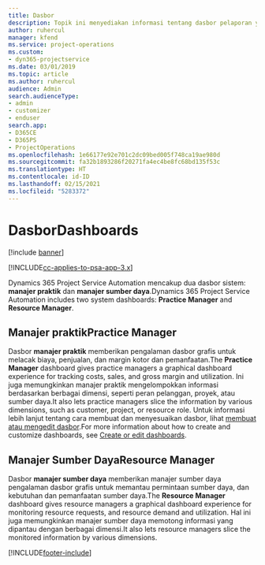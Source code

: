 ```yaml
---
title: Dasbor
description: Topik ini menyediakan informasi tentang dasbor pelaporan yang disertakan di Dynamics 365 Project Service Automation.
author: ruhercul
manager: kfend
ms.service: project-operations
ms.custom:
- dyn365-projectservice
ms.date: 03/01/2019
ms.topic: article
ms.author: ruhercul
audience: Admin
search.audienceType:
- admin
- customizer
- enduser
search.app:
- D365CE
- D365PS
- ProjectOperations
ms.openlocfilehash: 1e66177e92e701c2dc09bed005f748ca19ae980d
ms.sourcegitcommit: fa32b1893286f20271fa4ec4be8fc68bd135f53c
ms.translationtype: HT
ms.contentlocale: id-ID
ms.lasthandoff: 02/15/2021
ms.locfileid: "5283372"
---
```

# <a name="dashboards"></a><span data-ttu-id="4035b-103">Dasbor</span><span class="sxs-lookup"><span data-stu-id="4035b-103">Dashboards</span></span>

[!include [banner](../includes/psa-now-project-operations.md)]

[!INCLUDE[cc-applies-to-psa-app-3.x](../includes/cc-applies-to-psa-app-3x.md)]

<span data-ttu-id="4035b-104">Dynamics 365 Project Service Automation mencakup dua dasbor sistem: **manajer praktik** dan **manajer sumber daya**.</span><span class="sxs-lookup"><span data-stu-id="4035b-104">Dynamics 365 Project Service Automation includes two system dashboards: **Practice Manager** and **Resource Manager**.</span></span>

## <a name="practice-manager"></a><span data-ttu-id="4035b-105">Manajer praktik</span><span class="sxs-lookup"><span data-stu-id="4035b-105">Practice Manager</span></span> 

<span data-ttu-id="4035b-106">Dasbor **manajer praktik** memberikan pengalaman dasbor grafis untuk melacak biaya, penjualan, dan margin kotor dan pemanfaatan.</span><span class="sxs-lookup"><span data-stu-id="4035b-106">The **Practice Manager** dashboard gives practice managers a graphical dashboard experience for tracking costs, sales, and gross margin and utilization.</span></span> <span data-ttu-id="4035b-107">Ini juga memungkinkan manajer praktik mengelompokkan informasi berdasarkan berbagai dimensi, seperti peran pelanggan, proyek, atau sumber daya.</span><span class="sxs-lookup"><span data-stu-id="4035b-107">It also lets practice managers slice the information by various dimensions, such as customer, project, or resource role.</span></span> <span data-ttu-id="4035b-108">Untuk informasi lebih lanjut tentang cara membuat dan menyesuaikan dasbor, lihat [membuat atau mengedit dasbor](https://docs.microsoft.com/dynamics365/customerengagement/on-premises/customize/create-edit-dashboards).</span><span class="sxs-lookup"><span data-stu-id="4035b-108">For more information about how to create and customize dashboards, see [Create or edit dashboards](https://docs.microsoft.com/dynamics365/customerengagement/on-premises/customize/create-edit-dashboards).</span></span>

## <a name="resource-manager"></a><span data-ttu-id="4035b-109">Manajer Sumber Daya</span><span class="sxs-lookup"><span data-stu-id="4035b-109">Resource Manager</span></span> 

<span data-ttu-id="4035b-110">Dasbor **manajer sumber daya** memberikan manajer sumber daya pengalaman dasbor grafis untuk memantau permintaan sumber daya, dan kebutuhan dan pemanfaatan sumber daya.</span><span class="sxs-lookup"><span data-stu-id="4035b-110">The **Resource Manager** dashboard gives resource managers a graphical dashboard experience for monitoring resource requests, and resource demand and utilization.</span></span> <span data-ttu-id="4035b-111">Hal ini juga memungkinkan manajer sumber daya memotong informasi yang dipantau dengan berbagai dimensi.</span><span class="sxs-lookup"><span data-stu-id="4035b-111">It also lets resource managers slice the monitored information by various dimensions.</span></span>


[!INCLUDE[footer-include](../includes/footer-banner.md)]